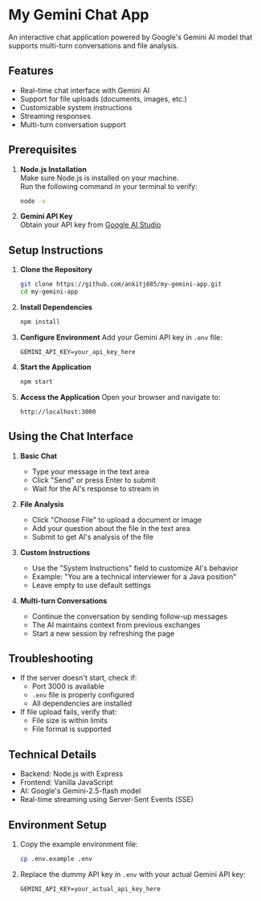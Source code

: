 # My Gemini Chat App

An interactive chat application powered by Google's Gemini AI model that supports multi-turn conversations and file analysis.

## Features

- Real-time chat interface with Gemini AI
- Support for file uploads (documents, images, etc.)
- Customizable system instructions
- Streaming responses
- Multi-turn conversation support

## Prerequisites

1. **Node.js Installation**  
   Make sure Node.js is installed on your machine.  
   Run the following command in your terminal to verify:
   ```bash
   node -v
   ```

2. **Gemini API Key**  
   Obtain your API key from [Google AI Studio](https://makersuite.google.com/app/apikey)

## Setup Instructions

1. **Clone the Repository**
   ```bash
   git clone https://github.com/ankitj885/my-gemini-app.git
   cd my-gemini-app
   ```

2. **Install Dependencies**
   ```bash
   npm install
   ```

3. **Configure Environment**
   Add your Gemini API key in `.env` file:
   ```
   GEMINI_API_KEY=your_api_key_here
   ```

4. **Start the Application**
   ```bash
   npm start
   ```

5. **Access the Application**
   Open your browser and navigate to:
   ```
   http://localhost:3000
   ```

## Using the Chat Interface

1. **Basic Chat**
   - Type your message in the text area
   - Click "Send" or press Enter to submit
   - Wait for the AI's response to stream in

2. **File Analysis**
   - Click "Choose File" to upload a document or image
   - Add your question about the file in the text area
   - Submit to get AI's analysis of the file

3. **Custom Instructions**
   - Use the "System Instructions" field to customize AI's behavior
   - Example: "You are a technical interviewer for a Java position"
   - Leave empty to use default settings

4. **Multi-turn Conversations**
   - Continue the conversation by sending follow-up messages
   - The AI maintains context from previous exchanges
   - Start a new session by refreshing the page

## Troubleshooting

- If the server doesn't start, check if:
  - Port 3000 is available
  - `.env` file is properly configured
  - All dependencies are installed
- If file upload fails, verify that:
  - File size is within limits
  - File format is supported

## Technical Details

- Backend: Node.js with Express
- Frontend: Vanilla JavaScript
- AI: Google's Gemini-2.5-flash model
- Real-time streaming using Server-Sent Events (SSE)

## Environment Setup

1. Copy the example environment file:
   ```bash
   cp .env.example .env
   ```

2. Replace the dummy API key in `.env` with your actual Gemini API key:
   ```properties
   GEMINI_API_KEY=your_actual_api_key_here
   ```